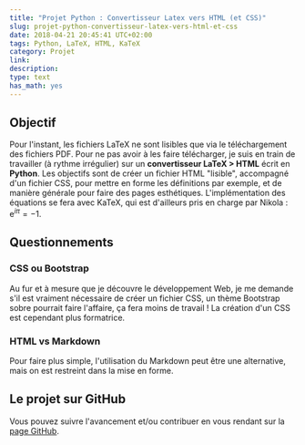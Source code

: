 ```yaml
---
title: "Projet Python : Convertisseur Latex vers HTML (et CSS)"
slug: projet-python-convertisseur-latex-vers-html-et-css
date: 2018-04-21 20:45:41 UTC+02:00
tags: Python, LaTeX, HTML, KaTeX
category: Projet
link:
description:
type: text
has_math: yes
---
```


## Objectif

Pour l'instant, les fichiers LaTeX ne sont lisibles que via le téléchargement des fichiers PDF. Pour ne pas avoir à les faire télécharger, je suis en train de travailler (à rythme irrégulier) sur un **convertisseur LaTeX > HTML** écrit en **Python**.<!-- TEASER_END --> Les objectifs sont de créer un fichier HTML "lisible", accompagné d'un fichier CSS, pour mettre en forme les définitions par exemple, et de manière générale pour faire des pages esthétiques. L'implémentation des équations se fera avec KaTeX, qui est d'ailleurs pris en charge par Nikola : $\mathrm{e}^{i\pi}=-1$.

## Questionnements
### CSS ou Bootstrap

Au fur et à mesure que je découvre le développement Web, je me demande s'il est vraiment nécessaire de créer un fichier CSS, un thème Bootstrap sobre pourrait faire l'affaire, ça fera moins de travail ! La création d'un CSS est cependant plus formatrice.

### HTML vs Markdown

Pour faire plus simple, l'utilisation du Markdown peut être une alternative, mais on est restreint dans la mise en forme.

## Le projet sur GitHub

Vous pouvez suivre l'avancement et/ou contribuer en vous rendant sur la [page GitHub](http://arkelis.github.io/latex_to_html).
